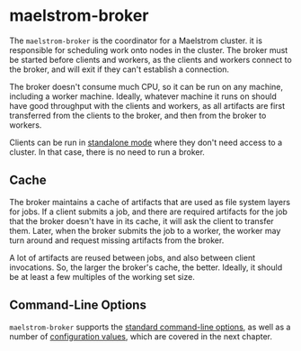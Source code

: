 # maelstrom-broker

The `maelstrom-broker` is the coordinator for a Maelstrom cluster. it is
responsible for scheduling work onto nodes in the cluster. The broker must be
started before clients and workers, as the clients and workers connect to the
broker, and will exit if they can't establish a connection.

The broker doesn't consume much CPU, so it can be run on any machine, including
a worker machine. Ideally, whatever machine it runs on should have good
throughput with the clients and workers, as all artifacts are first transferred
from the clients to the broker, and then from the broker to workers.

Clients can be run in [standalone mode](local-worker.md) where they
don't need access to a cluster. In that case, there is no need to run a broker.

## Cache

The broker maintains a cache of artifacts that are used as file system layers
for jobs. If a client submits a job, and there are required artifacts for the
job that the broker doesn't have in its cache, it will ask the client to
transfer them. Later, when the broker submits the job to a worker, the worker
may turn around and request missing artifacts from the broker.

A lot of artifacts are reused between jobs, and also between client
invocations. So, the larger the broker's cache, the better.
Ideally, it should be at least a few multiples of the working set size.

## Command-Line Options

`maelstrom-broker` supports the [standard command-line
options](standard-cli.md), as well as a number of [configuration
values](broker/config.md), which are covered in the next chapter.
